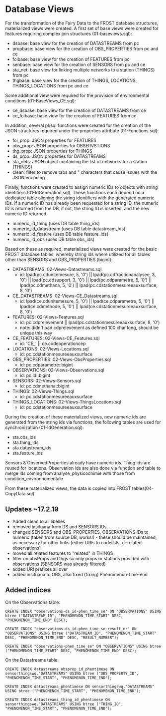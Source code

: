 # Database Views
For the transformation of the Fairy Data to the FROST database structures, materialized views were created. 
A first set of base views were created for features requiring complex join structures (01-baseviews.sql):
- dsbase: base view for the creation of DATASTREAMS from pc
- propbase: base view for the creation of OBS_PROPERTIES from pc and ce
- foibase: base view for the creation of FEATURES from pc
- senbase: base view for the creation of SENSORS from pc and ce
- sta_net: base view for linking multiple networks to a station (THINGS) from pc
- thgbase: base view for the creation of THINGS, LOCATIONS, THINGS_LOCATIONS from pc and ce

Some additional view were required for the provision of environmental conditions (01-BaseViews_CE.sql):
- ce_dsbase: base view for the creation of DATASTREAMS from ce
- ce_foibase: base view for the creation of FEATURES from ce

In addition, several pl/sql functions were created for the creation of the JSON structures required under the properties attribute (01-Functions.sql):
- foi_prop: JSON properties for FEATURES
- obs_prop: JSON properties for OBSERVSTIONS
- thg_prop: JSON properties for THINGS
- ds_prop: JSON properties for DATASTREAMS
- sta_nets: JSON object containing the list of networks for a station (THINGS)
- clean: filter to remove tabs and " characters that cause issues with the JSON encoding

Finally, functions were created to assign numeric IDs to objects with string identifiers (01-IdGeneration.sql). These functions each depend on a dedicated table aligning the string identifiers with the generated numeric IDs. If a numeric ID has already been requested for a string ID, the numeric ID is returned from the DB, if not, the string ID is inserted, and the new numeric ID returned. 
- numeric_id_thing (uses DB table thing_ids)
- numeric_id_datastream (uses DB table datastream_ids)
- numeric_id_feature (uses DB table feature_ids)
- numeric_id_obs (uses DB table obs_ids)

Based on these as required, materialized views were created for the basic FROST database tables, whereby string ids where utilized for all tables other than SENSORS and OBS_PROPERTIES (bigint):
- DATASTREAMS: 02-Views-Datastreams.sql
  - id: lpad(pc.cdunitemesure, 5, '0') || lpad(pc.cdfractionanalysee, 3, '0') || lpad(pc.cdsupport, 3, '0') || 
			lpad(pc.cdparametre, 5, '0') || lpad(pc.cdmethana, 5, '0') || lpad(pc.cdstationmesureeauxsurface, 8, '0')
- CE_DATASTREAMS: 02-Views-CE_Datastreams.sql
  - id: lpad(ce.cdunitemesure, 5, '0') || 
			lpad(ce.cdparametre, 5, '0') || lpad(ce.cdmethode, 5, '0') || lpad(ce.cdstationmesureeauxsurface, 8, '0')
- FEATURES: 02-Views-Features.sql
  - id: pc.cdprelevement || lpad(pc.cdstationmesureeauxsurface, 8, '0') 
  - note: didn't pad cdprelevement as defined 100 char long, should be unique this way
- CE_FEATURES: 02-Views-CE_Features.sql
  - id: 'CE_' || ce.codeoperationcep
- LOCATIONS: 02-Views-Locations.sql
  - id: pc.cdstationmesureeauxsurface
- OBS_PROPERTIES: 02-Views-ObsProperties.sql
  - id: pc.cdparametre::bigint
- OBSERVATIONS: 02-Views-Observations.sql
  - id: pc.id::bigint
- SENSORS: 02-Views-Sensors.sql
  - id: pc.cdmethana::bigint
- THINGS: 02-Views-Things.sql
  - id: pc.cdstationmesureeauxsurface
- THINGS_LOCATIONS: 02-Views-ThingsLocations.sql
  - id: pc.cdstationmesureeauxsurface


During the creation of these materialized views, new numeric ids are generated from the string ids via functions, the following tables are used for synchronization (01-IdGeneration.sql):
- sta.obs_ids 
- sta.thing_ids
- sta.datastream_ids
- sta.feature_ids

Sensors & ObservedProperties already have numeric ids. Thing ids are reused for locations. Observation ids are also done via function and table to merge ids coming from analyse_physicochimie with those from condition_environnementale 

From these materialized views, the data is copied into FROST tables(04-CopyData.sql).

## Updates ~17.2.19
- Added clean to all libelles
- removed insituana from DS and SENSORS IDs
- changed SENSORS and OBS_PROPERTIES, OBSERVATIONS IDs to numeric (taken from source DB, works!) - these should be maintained, as necessary for other links (either URIs to codelists, or related observations)
- moved all related features to "related" in THINGS
- filter on obsProps and thgs so only props or stations provided with observations (SENSORS was already filtered)
- added URI prefixes all over
- added insituana to OBS, also fixed (fixing) Phenomenon-time-end


## Added indices

On the Observations table:
```
CREATE INDEX "observations-ds_id-phen_time_se" ON "OBSERVATIONS" USING btree ("DATASTREAM_ID", "PHENOMENON_TIME_START" DESC, "PHENOMENON_TIME_END" DESC);

CREATE INDEX "observations-ds_id-phen_time_se-result_nr" ON "OBSERVATIONS" USING btree ("DATASTREAM_ID", "PHENOMENON_TIME_START" DESC, "PHENOMENON_TIME_END" DESC, "RESULT_NUMBER");

CREATE INDEX "observations-phen_time_se" ON "OBSERVATIONS" USING btree ("PHENOMENON_TIME_START" DESC, "PHENOMENON_TIME_END" DESC);
```

On the Datastreams table:
```
CREATE INDEX datastreams_obsprop_id_phentimese ON sensorthingswq."DATASTREAMS" USING btree ("OBS_PROPERTY_ID", "PHENOMENON_TIME_START", "PHENOMENON_TIME_END");

CREATE INDEX datastreams_phentimese ON sensorthingswq."DATASTREAMS" USING btree ("PHENOMENON_TIME_START", "PHENOMENON_TIME_END");

CREATE INDEX datastreams_thing_id_phentimese ON sensorthingswq."DATASTREAMS" USING btree ("THING_ID", "PHENOMENON_TIME_START", "PHENOMENON_TIME_END");
```

